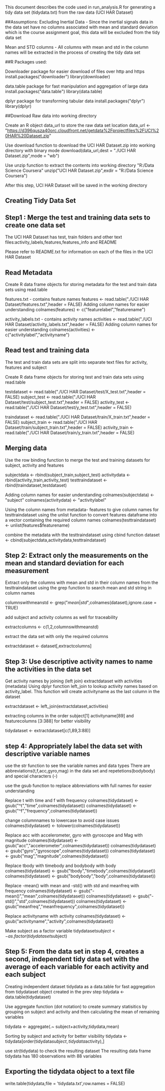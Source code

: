 This document describes the code used in run_analysis.R for generating a tidy data set (tidydata.txt) from the raw data (UCI HAR Dataset)

##Assumptions:
Excluding Inertial Data - Since the inertial signals data in the data set have no columns associated with mean and standard deviation 
which is the course assignment goal, this data will be excluded from the tidy data set

Mean and STD columns - All columns with mean and std in the column names will be extracted in the process of creating the tidy data set


##R Packages used:

Downloader package for easier download of files over http and https
install.packages("downloader")
library(downloader)

data.table package for fast manipulation and aggregation of large data
install.packages("data.table")
library(data.table)

dplyr package for transforming tabular data
install.packages("dplyr")
library(dplyr)

##Download Raw data into working directory

Create an R object data_url to store the raw data set location
data_url <- "https://d396qusza40orc.cloudfront.net/getdata%2Fprojectfiles%2FUCI%20HAR%20Dataset.zip"

Use download function to download the UCI HAR Dataset.zip into working directory with binary mode
download(data_url,dest = "./UCI HAR Dataset.zip",mode = "wb")

Use unzip function to extract the contents into working directory "R:/Data Science Coursera"
unzip("UCI HAR Dataset.zip",exdir = "R:/Data Science Coursera")

After this step, UCI HAR Dataset will be saved in the working directory

## Creating Tidy Data Set

## Step1 : Merge the test and training data sets to create one data set

The UCI HAR Dataset has test, train folders and other text files:activity_labels,features,features_info and README

Please refer to README.txt for information on each of the files in the UCI HAR Dataset

## Read Metadata
Create R data frame objects for storing metadata for the test and train data sets using read.table

features.txt - contains feature names
features <- read.table("./UCI HAR Dataset/features.txt",header = FALSE)
Adding column names for easier understanding
colnames(features) <- c("featurelabel","featurename")

activity_labels.txt - contains activity names
activities <- read.table("./UCI HAR Dataset/activity_labels.txt",header = FALSE)
Adding column names for easier understanding
colnames(activities) <- c("activitylabel","activityname")


## Read test and training data
The test and train data sets are split into separate text files for activity, features and subject

Create R data frame objects for storing test and train data sets using read.table

testdataset <- read.table("./UCI HAR Dataset/test/X_test.txt",header = FALSE)
subject_test <- read.table("./UCI HAR Dataset/test/subject_test.txt",header = FALSE)
activity_test <- read.table("./UCI HAR Dataset/test/y_test.txt",header = FALSE)

traindataset <- read.table("./UCI HAR Dataset/train/X_train.txt",header = FALSE)
subject_train <- read.table("./UCI HAR Dataset/train/subject_train.txt",header = FALSE)
activity_train <- read.table("./UCI HAR Dataset/train/y_train.txt",header = FALSE)

## Merging data

Use the row binding function to merge the test and training datasets for subject, activity and features

subjectdata <- rbind(subject_train,subject_test)
activitydata <- rbind(activity_train,activity_test)
testtraindataset <- rbind(traindataset,testdataset)

Adding column names for easier understanding
colnames(subjectdata) <- "subject"
colnames(activitydata) <- "activitylabel"

Using the column names from metadata- features to give column names for testtraindataset
using the unlist function to convert features dataframe into a vector containing the required column names
colnames(testtraindataset) <- unlist(features$featurename)

combine the metadata with the testtraindataset using cbind function
dataset <- cbind(subjectdata,activitydata,testtraindataset)

## Step 2: Extract only the measurements on the mean and standard deviation for each measurement

Extract only the columns with mean and std in their column names from the testtraindataset
using the grep function to search mean and std string in column names

columnswithmeanstd <- grep("*mean*|*std*",colnames(dataset),ignore.case = TRUE)

add subject and activity columns as well for traceability

extractcolumns <- c(1,2,columnswithmeanstd)

extract the data set with only the required columns

extractdataset <- dataset[,extractcolumns]

## Step 3: Use descriptive activity names to name the activities in the data set

Get activity names by joining (left join) extractdataset with activities (metadata)
Using dplyr function left_join to lookup activity names based on activity_label.
This function will create activityname as the last column in the dataset

extractdataset <- left_join(extractdataset,activities)

extracting columns in the order subject[1] activityname[89] and featurecolumns [3:388] for better visibility

tidydataset <- extractdataset[c(1,89,3:88)]

## step 4: Appropriately label the data set with descriptive variable names

use the str function to see the variable names and data types
There are abbreviations(t,f,acc,gyro,mag) in the data set and repetetions(bodybody) and special characters (-)

use the gsub function to replace abbreviations with full names for easier understanding

Replace t with time and f with frequency
colnames(tidydataset) <- gsub("^t","time",colnames(tidydataset))
colnames(tidydataset) <- gsub("^f","frequency",colnames(tidydataset))

change columnnames to lowercase to avoid case issues
colnames(tidydataset) <- tolower(colnames(tidydataset))

Replace acc with accelerometer, gyro with gyroscope and Mag with magnitude
colnames(tidydataset) <- gsub("acc","accelerometer",colnames(tidydataset))
colnames(tidydataset) <- gsub("gyro","gyroscope",colnames(tidydataset))
colnames(tidydataset) <- gsub("mag","magnitude",colnames(tidydataset))

Replace tbody with timebody and bodybody with body
colnames(tidydataset) <- gsub("tbody","timebody",colnames(tidydataset))
colnames(tidydataset) <- gsub("bodybody","body",colnames(tidydataset))

Replace -mean() with mean and -std() with std and meanfreq with frequency
colnames(tidydataset) <- gsub("-mean()","mean",colnames(tidydataset))
colnames(tidydataset) <- gsub("-std()","std",colnames(tidydataset))
colnames(tidydataset) <- gsub("meanfreq","meanfrequency",colnames(tidydataset))

Replace activityname with activity
colnames(tidydataset) <- gsub("activityname","activity",colnames(tidydataset))

Make subject as a factor variable 
tidydataset$subject <- as.factor(tidydataset$subject)

## Step 5: From the data set in step 4, creates a second, independent tidy data set with the average of each variable for each activity and each subject

Creating independent dataset tidydata as a data.table for fast aggregation from tidydataset object created in the prev step
tidydata <- data.table(tidydataset)

Use aggregate function (dot notation) to create summary statisitics by grouping on subject and activity and then calculating the mean of remaining variables

tidydata <- aggregate(.~ subject+activity,tidydata,mean)

Sorting by subject and activity for better visibility
tidydata <- tidydata[order(tidydata$subject,tidydata$activity),]

use str(tidydata) to check the resulting dataset
The resulting data frame tidydata has 180 observations with 88 variables

## Exporting the tidydata object to a text file
write.table(tidydata,file = 'tidydata.txt',row.names = FALSE)

